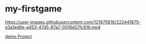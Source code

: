 # my-firstgame


https://user-images.githubusercontent.com/121675616/222441875-e3a1ed6e-a453-47d5-87a7-0018e57fc816.mp4



[demo Project](https://akbarmkalani.github.io/firstgame/)
